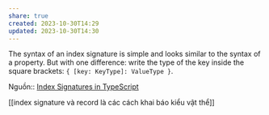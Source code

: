 ```yaml
---
share: true
created: 2023-10-30T14:29
updated: 2023-10-30T14:30
---
```

The syntax of an index signature is simple and looks similar to the syntax of a property. But with one difference: write the type of the key inside the square brackets: `{ [key: KeyType]: ValueType }`.

Nguồn:: [Index Signatures in TypeScript](https://dmitripavlutin.com/typescript-index-signatures/)

[[index signature và record là các cách khai báo kiểu vật thể]] 
